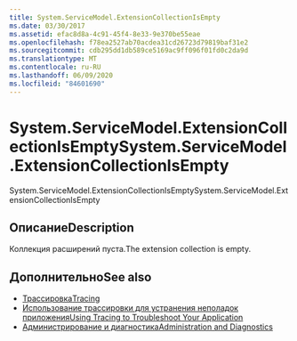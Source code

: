 ```yaml
---
title: System.ServiceModel.ExtensionCollectionIsEmpty
ms.date: 03/30/2017
ms.assetid: efac8d8a-4c91-45f4-8e33-9e370be55eae
ms.openlocfilehash: f78ea2527ab70acdea31cd26723d79819baf31e2
ms.sourcegitcommit: cdb295dd1db589ce5169ac9ff096f01fd0c2da9d
ms.translationtype: MT
ms.contentlocale: ru-RU
ms.lasthandoff: 06/09/2020
ms.locfileid: "84601690"
---
```

# <a name="systemservicemodelextensioncollectionisempty"></a><span data-ttu-id="49540-102">System.ServiceModel.ExtensionCollectionIsEmpty</span><span class="sxs-lookup"><span data-stu-id="49540-102">System.ServiceModel.ExtensionCollectionIsEmpty</span></span>
<span data-ttu-id="49540-103">System.ServiceModel.ExtensionCollectionIsEmpty</span><span class="sxs-lookup"><span data-stu-id="49540-103">System.ServiceModel.ExtensionCollectionIsEmpty</span></span>  
  
## <a name="description"></a><span data-ttu-id="49540-104">Описание</span><span class="sxs-lookup"><span data-stu-id="49540-104">Description</span></span>  
 <span data-ttu-id="49540-105">Коллекция расширений пуста.</span><span class="sxs-lookup"><span data-stu-id="49540-105">The extension collection is empty.</span></span>  
  
## <a name="see-also"></a><span data-ttu-id="49540-106">Дополнительно</span><span class="sxs-lookup"><span data-stu-id="49540-106">See also</span></span>

- [<span data-ttu-id="49540-107">Трассировка</span><span class="sxs-lookup"><span data-stu-id="49540-107">Tracing</span></span>](index.md)
- [<span data-ttu-id="49540-108">Использование трассировки для устранения неполадок приложения</span><span class="sxs-lookup"><span data-stu-id="49540-108">Using Tracing to Troubleshoot Your Application</span></span>](using-tracing-to-troubleshoot-your-application.md)
- [<span data-ttu-id="49540-109">Администрирование и диагностика</span><span class="sxs-lookup"><span data-stu-id="49540-109">Administration and Diagnostics</span></span>](../index.md)
